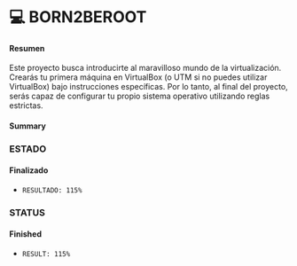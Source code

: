 # :computer: BORN2BEROOT

#### Resumen

Este proyecto busca introducirte al maravilloso mundo de la virtualización.
Crearás tu primera máquina en VirtualBox (o UTM si no puedes utilizar VirtualBox)
bajo instrucciones específicas. Por lo tanto, al final del proyecto, serás capaz de configurar
tu propio sistema operativo utilizando reglas estrictas.

#### Summary

### ESTADO
#### Finalizado

- ```RESULTADO: 115%```

### STATUS
#### Finished

- ```RESULT: 115%```
